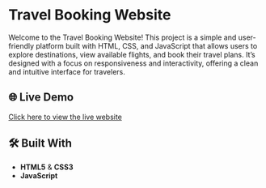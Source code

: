 # Travel Booking Website

Welcome to the Travel Booking Website! This project is a simple and user-friendly platform built with HTML, CSS, and JavaScript that allows users to explore destinations, view available flights, and book their travel plans. It’s designed with a focus on responsiveness and interactivity, offering a clean and intuitive interface for travelers.

## 🌐 Live Demo

[Click here to view the live website](https://sumitsingh6923.github.io/Travels-Infinity/#Home)
## 🛠️ Built With

- **HTML5** & **CSS3**
- **JavaScript** 
